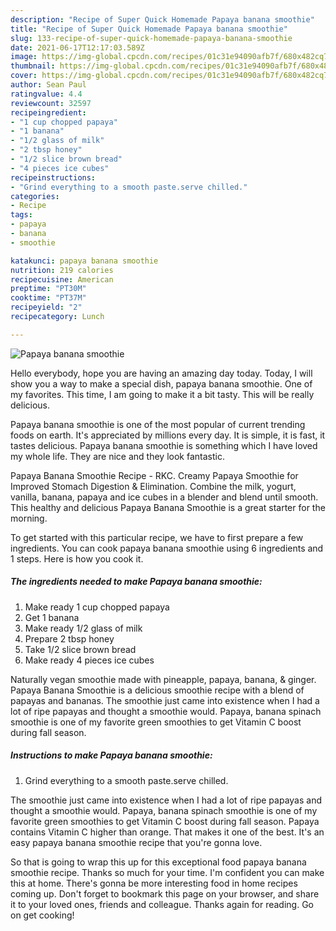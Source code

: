 ```yaml
---
description: "Recipe of Super Quick Homemade Papaya banana smoothie"
title: "Recipe of Super Quick Homemade Papaya banana smoothie"
slug: 133-recipe-of-super-quick-homemade-papaya-banana-smoothie
date: 2021-06-17T12:17:03.589Z
image: https://img-global.cpcdn.com/recipes/01c31e94090afb7f/680x482cq70/papaya-banana-smoothie-recipe-main-photo.jpg
thumbnail: https://img-global.cpcdn.com/recipes/01c31e94090afb7f/680x482cq70/papaya-banana-smoothie-recipe-main-photo.jpg
cover: https://img-global.cpcdn.com/recipes/01c31e94090afb7f/680x482cq70/papaya-banana-smoothie-recipe-main-photo.jpg
author: Sean Paul
ratingvalue: 4.4
reviewcount: 32597
recipeingredient:
- "1 cup chopped papaya"
- "1 banana"
- "1/2 glass of milk"
- "2 tbsp honey"
- "1/2 slice brown bread"
- "4 pieces ice cubes"
recipeinstructions:
- "Grind everything to a smooth paste.serve chilled."
categories:
- Recipe
tags:
- papaya
- banana
- smoothie

katakunci: papaya banana smoothie 
nutrition: 219 calories
recipecuisine: American
preptime: "PT30M"
cooktime: "PT37M"
recipeyield: "2"
recipecategory: Lunch

---
```



![Papaya banana smoothie](https://img-global.cpcdn.com/recipes/01c31e94090afb7f/680x482cq70/papaya-banana-smoothie-recipe-main-photo.jpg)

Hello everybody, hope you are having an amazing day today. Today, I will show you a way to make a special dish, papaya banana smoothie. One of my favorites. This time, I am going to make it a bit tasty. This will be really delicious.

Papaya banana smoothie is one of the most popular of current trending foods on earth. It's appreciated by millions every day. It is simple, it is fast, it tastes delicious. Papaya banana smoothie is something which I have loved my whole life. They are nice and they look fantastic.

Papaya Banana Smoothie Recipe - RKC. Creamy Papaya Smoothie for Improved Stomach Digestion &amp; Elimination. Combine the milk, yogurt, vanilla, banana, papaya and ice cubes in a blender and blend until smooth. This healthy and delicious Papaya Banana Smoothie is a great starter for the morning.


To get started with this particular recipe, we have to first prepare a few ingredients. You can cook papaya banana smoothie using 6 ingredients and 1 steps. Here is how you cook it.

<!--inarticleads1-->

##### The ingredients needed to make Papaya banana smoothie:

1. Make ready 1 cup chopped papaya
1. Get 1 banana
1. Make ready 1/2 glass of milk
1. Prepare 2 tbsp honey
1. Take 1/2 slice brown bread
1. Make ready 4 pieces ice cubes


Naturally vegan smoothie made with pineapple, papaya, banana, &amp; ginger. Papaya Banana Smoothie is a delicious smoothie recipe with a blend of papayas and bananas. The smoothie just came into existence when I had a lot of ripe papayas and thought a smoothie would. Papaya, banana spinach smoothie is one of my favorite green smoothies to get Vitamin C boost during fall season. 

<!--inarticleads2-->

##### Instructions to make Papaya banana smoothie:

1. Grind everything to a smooth paste.serve chilled.


The smoothie just came into existence when I had a lot of ripe papayas and thought a smoothie would. Papaya, banana spinach smoothie is one of my favorite green smoothies to get Vitamin C boost during fall season. Papaya contains Vitamin C higher than orange. That makes it one of the best. It&#39;s an easy papaya banana smoothie recipe that you&#39;re gonna love. 

So that is going to wrap this up for this exceptional food papaya banana smoothie recipe. Thanks so much for your time. I'm confident you can make this at home. There's gonna be more interesting food in home recipes coming up. Don't forget to bookmark this page on your browser, and share it to your loved ones, friends and colleague. Thanks again for reading. Go on get cooking!
